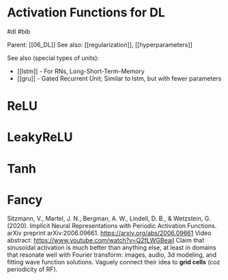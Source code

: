 # Activation Functions for DL

#dl #bib

Parent: [[06_DL]]
See also: [[regularization]], [[hyperparameters]]

See also (special types of units):
* [[lstm]] - For RNs, Long-Short-Term-Memory
* [[gru]] - Gated Recurrent Unit; Similar to lstm, but with fewer parameters

# ReLU

# LeakyReLU

# Tanh

# Fancy

Sitzmann, V., Martel, J. N., Bergman, A. W., Lindell, D. B., & Wetzstein, G. (2020). Implicit Neural Representations with Periodic Activation Functions. arXiv preprint arXiv:2006.09661.
https://arxiv.org/abs/2006.09661
Video abstract:
https://www.youtube.com/watch?v=Q2fLWGBeaiI
Claim that sinusoidal activation is much better than anything else, at least in domains that resonate well with Fourier transform: images, audio, 3d modeling, and fitting wave function solutions. Vaguely connect their idea to **grid cells** (coz periodicity of RF).